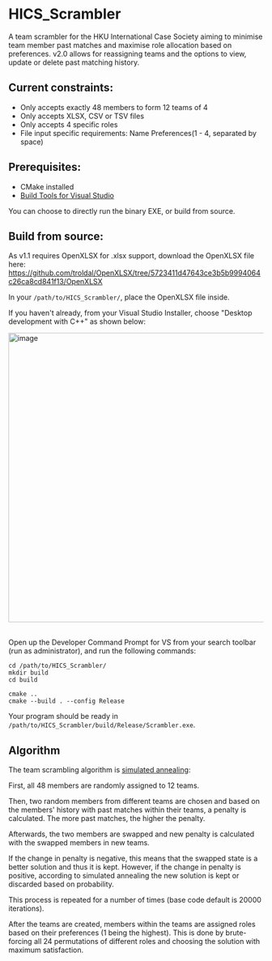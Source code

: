 # HICS_Scrambler

A team scrambler for the HKU International Case Society aiming to minimise team member past matches and maximise role allocation based on preferences. v2.0 allows for reassigning teams and the options to view, update or delete past matching history.

## Current constraints:
- Only accepts exactly 48 members to form 12 teams of 4
- Only accepts XLSX, CSV or TSV files
- Only accepts 4 specific roles
- File input specific requirements:
    Name Preferences(1 - 4, separated by space)

## Prerequisites:
- CMake installed
- [Build Tools for Visual Studio](https://visualstudio.microsoft.com/downloads/?q=build+tools#build-tools-for-visual-studio-2022)

You can choose to directly run the binary EXE, or build from source.

## Build from source:

As v1.1 requires OpenXLSX for .xlsx support, download the OpenXLSX file here: 
https://github.com/troldal/OpenXLSX/tree/5723411d47643ce3b5b9994064c26ca8cd841f13/OpenXLSX

In your `/path/to/HICS_Scrambler/`, place the OpenXLSX file inside.

If you haven't already, from your Visual Studio Installer, choose "Desktop development with C++" as shown below:

<img width="1710" height="572" alt="image" src="https://github.com/user-attachments/assets/cdd490b1-d929-46e1-9df5-d5d024356800" />
<br/><br/>

Open up the Developer Command Prompt for VS from your search toolbar (run as administrator), and run the following commands:
```
cd /path/to/HICS_Scrambler/
mkdir build
cd build
```
```
cmake ..
cmake --build . --config Release
```

Your program should be ready in `/path/to/HICS_Scrambler/build/Release/Scrambler.exe`.

## Algorithm
The team scrambling algorithm is [simulated annealing](https://www.baeldung.com/cs/simulated-annealing):

First, all 48 members are randomly assigned to 12 teams.

Then, two random members from different teams are chosen and based on the members' history with past matches within their teams, a penalty is calculated. The more past matches, the higher the penalty.

Afterwards, the two members are swapped and new penalty is calculated with the swapped members in new teams. 

If the change in penalty is negative, this means that the swapped state is a better solution and thus it is kept. However, if the change in penalty is positive, according to simulated annealing the new solution is kept or discarded based on probability.

This process is repeated for a number of times (base code default is 20000 iterations). 

After the teams are created, members within the teams are assigned roles based on their preferences (1 being the highest). This is done by brute-forcing all 24 permutations of different roles and choosing the solution with maximum satisfaction. 

